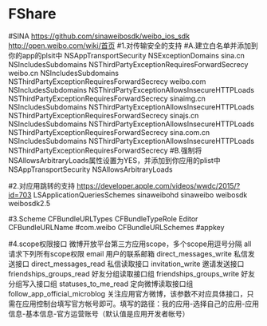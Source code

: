# FShare

#SINA https://github.com/sinaweibosdk/weibo_ios_sdk http://open.weibo.com/wiki/首页
#1.对传输安全的支持
#A.建立白名单并添加到你的app的plsit中
<key>NSAppTransportSecurity</key>
<dict>
<key>NSExceptionDomains</key>
<dict>
<key>sina.cn</key>
<dict>
<key>NSIncludesSubdomains</key>
<true/>
<key>NSThirdPartyExceptionRequiresForwardSecrecy</key>
<false/>
</dict>
<key>weibo.cn</key>
<dict>
<key>NSIncludesSubdomains</key>
<true/>
<key>NSThirdPartyExceptionRequiresForwardSecrecy</key>
<false/>
</dict>
<key>weibo.com</key>
<dict>
<key>NSIncludesSubdomains</key>
<true/>
<key>NSThirdPartyExceptionAllowsInsecureHTTPLoads</key>
<true/>
<key>NSThirdPartyExceptionRequiresForwardSecrecy</key>
<false/>
</dict>
<key>sinaimg.cn</key>
<dict>
<key>NSIncludesSubdomains</key>
<true/>
<key>NSThirdPartyExceptionAllowsInsecureHTTPLoads</key>
<true/>
<key>NSThirdPartyExceptionRequiresForwardSecrecy</key>
<false/>
</dict>
<key>sinajs.cn</key>
<dict>
<key>NSIncludesSubdomains</key>
<true/>
<key>NSThirdPartyExceptionAllowsInsecureHTTPLoads</key>
<true/>
<key>NSThirdPartyExceptionRequiresForwardSecrecy</key>
<false/>
</dict>
<key>sina.com.cn</key>
<dict>
<key>NSIncludesSubdomains</key>
<true/>
<key>NSThirdPartyExceptionAllowsInsecureHTTPLoads</key>
<true/>
<key>NSThirdPartyExceptionRequiresForwardSecrecy</key>
<false/>
</dict>
</dict>
</dict>
#B.强制将NSAllowsArbitraryLoads属性设置为YES，并添加到你应用的plist中
<key>NSAppTransportSecurity</key>
<dict>
<key>NSAllowsArbitraryLoads</key>
</true>
</dict>

#2.对应用跳转的支持 https://developer.apple.com/videos/wwdc/2015/?id=703
<key>LSApplicationQueriesSchemes</key>
<array>
<string>sinaweibohd</string>
<string>sinaweibo</string>
<string>weibosdk</string>
<string>weibosdk2.5</string>
</array>

#3.Scheme
<key>CFBundleURLTypes</key>
<array>
<dict>
<key>CFBundleTypeRole</key>
<string>Editor</string>
<key>CFBundleURLName</key>
#<string>com.weibo</string>
<key>CFBundleURLSchemes</key>
<array>
#<string>appkey</string>
</array>
</dict>
</array>

#4.scope权限接口 微博开放平台第三方应用scope，多个scope用逗号分隔
all                                 请求下列所有scope权限
email                               用户的联系邮箱
direct_messages_write               私信发送接口
direct_messages_read                私信读取接口
invitation_write                    邀请发送接口
friendships_groups_read             好友分组读取接口组
friendships_groups_write            好友分组写入接口组
statuses_to_me_read                 定向微博读取接口组
follow_app_official_microblog       关注应用官方微博，该参数不对应具体接口，只需在应用控制台填写官方帐号即可。填写的路径：我的应用-选择自己的应用-应用信息-基本信息-官方运营账号（默认值是应用开发者帐号）












